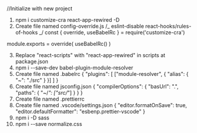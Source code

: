 //Initialize with new project

1. npm i customize-cra react-app-rewired -D
2. Create file named config-override.js
   /_ eslint-disable react-hooks/rules-of-hooks _/
   const { override, useBabelRc } = require('customize-cra')

module.exports = override(
useBabelRc()
)

3. Replace "react-scripts" with "react-app-rewired" in scripts at package.json
4. npm i --save-dev babel-plugin-module-resolver
5. Create file named .babelrc
   {
   "plugins": [
   ["module-resolver", {
   "alias": {
   "~": "./src"
   }
   }]
   ]
   }
6. Create file named jsconfig.json
   {
   "compilerOptions": {
   "basUrl": ".",
   "paths": {
   "~/_": ["src/_"]
   }
   }
   }
7. Create file named .prettierrc
8. Create file named .vscode/settings.json
   {
   "editor.formatOnSave": true,
   "editor.defaultFormatter": "esbenp.prettier-vscode"
   }
9. npm i -D sass
10. npm i --save normalize.css
